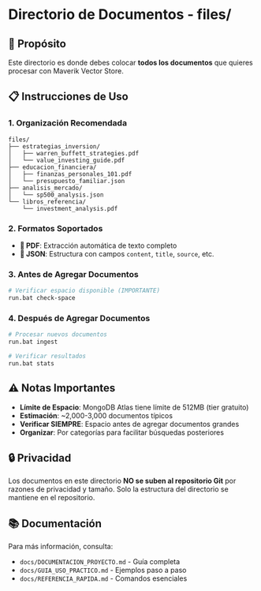 # Directorio de Documentos - files/

## 📁 Propósito

Este directorio es donde debes colocar **todos los documentos** que quieres procesar con Maverik Vector Store.

## 📋 Instrucciones de Uso

### 1. Organización Recomendada
```
files/
├── estrategias_inversion/
│   ├── warren_buffett_strategies.pdf
│   └── value_investing_guide.pdf
├── educacion_financiera/
│   ├── finanzas_personales_101.pdf
│   └── presupuesto_familiar.json
├── analisis_mercado/
│   └── sp500_analysis.json
└── libros_referencia/
    └── investment_analysis.pdf
```

### 2. Formatos Soportados
- **📄 PDF**: Extracción automática de texto completo
- **📝 JSON**: Estructura con campos `content`, `title`, `source`, etc.

### 3. Antes de Agregar Documentos
```bash
# Verificar espacio disponible (IMPORTANTE)
run.bat check-space
```

### 4. Después de Agregar Documentos
```bash
# Procesar nuevos documentos
run.bat ingest

# Verificar resultados
run.bat stats
```

## ⚠️ Notas Importantes

- **Límite de Espacio**: MongoDB Atlas tiene límite de 512MB (tier gratuito)
- **Estimación**: ~2,000-3,000 documentos típicos
- **Verificar SIEMPRE**: Espacio antes de agregar documentos grandes
- **Organizar**: Por categorías para facilitar búsquedas posteriores

## 🔒 Privacidad

Los documentos en este directorio **NO se suben al repositorio Git** por razones de privacidad y tamaño. Solo la estructura del directorio se mantiene en el repositorio.

## 📚 Documentación

Para más información, consulta:
- `docs/DOCUMENTACION_PROYECTO.md` - Guía completa
- `docs/GUIA_USO_PRACTICO.md` - Ejemplos paso a paso
- `docs/REFERENCIA_RAPIDA.md` - Comandos esenciales